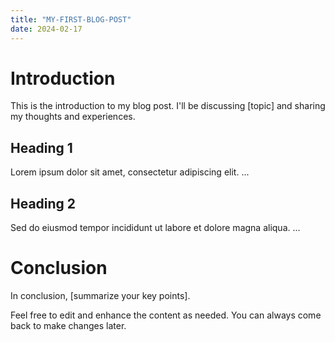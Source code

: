 ```yaml
---
title: "MY-FIRST-BLOG-POST"
date: 2024-02-17
---
```


# Introduction

This is the introduction to my blog post. I'll be discussing [topic] and sharing my thoughts and experiences.

## Heading 1

Lorem ipsum dolor sit amet, consectetur adipiscing elit. ...

## Heading 2

Sed do eiusmod tempor incididunt ut labore et dolore magna aliqua. ...

# Conclusion

In conclusion, [summarize your key points].

Feel free to edit and enhance the content as needed. You can always come back to make changes later.

